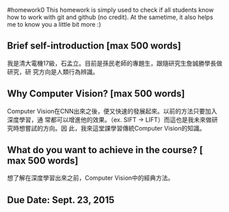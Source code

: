 #homework0
This homework is simply used to check if all students know how to work with git and github (no credit).
At the sametime, it also helps me to know you a little bit more :)

## Brief self-introduction [max 500 words]

我是清大電機17級，石孟立。目前是孫民老師的專題生，跟隨研究生詹誠勝學長做研究，研
究方向是人類行為辨識。
## Why Computer Vision? [max 500 words]

Computer Vision在CNN出來之後，便又快速的發展起來。以前的方法只要加入深度學習，通
常都可以增進他的效果。（ex. SIFT -> LIFT）而這也是我未來做研究時想嘗試的方向。因
此，我來這堂課學習傳統Computer Vision的知識。
## What do you want to achieve in the course? [ max 500 words]

想了解在深度學習出來之前，Computer Vision中的經典方法。

## Due Date: Sept. 23, 2015
